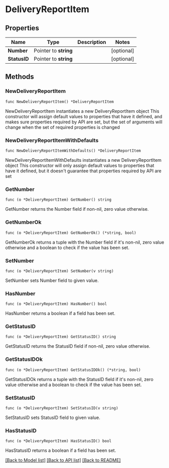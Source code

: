 # DeliveryReportItem

## Properties

Name | Type | Description | Notes
------------ | ------------- | ------------- | -------------
**Number** | Pointer to **string** |  | [optional] 
**StatusID** | Pointer to **string** |  | [optional] 

## Methods

### NewDeliveryReportItem

`func NewDeliveryReportItem() *DeliveryReportItem`

NewDeliveryReportItem instantiates a new DeliveryReportItem object
This constructor will assign default values to properties that have it defined,
and makes sure properties required by API are set, but the set of arguments
will change when the set of required properties is changed

### NewDeliveryReportItemWithDefaults

`func NewDeliveryReportItemWithDefaults() *DeliveryReportItem`

NewDeliveryReportItemWithDefaults instantiates a new DeliveryReportItem object
This constructor will only assign default values to properties that have it defined,
but it doesn't guarantee that properties required by API are set

### GetNumber

`func (o *DeliveryReportItem) GetNumber() string`

GetNumber returns the Number field if non-nil, zero value otherwise.

### GetNumberOk

`func (o *DeliveryReportItem) GetNumberOk() (*string, bool)`

GetNumberOk returns a tuple with the Number field if it's non-nil, zero value otherwise
and a boolean to check if the value has been set.

### SetNumber

`func (o *DeliveryReportItem) SetNumber(v string)`

SetNumber sets Number field to given value.

### HasNumber

`func (o *DeliveryReportItem) HasNumber() bool`

HasNumber returns a boolean if a field has been set.

### GetStatusID

`func (o *DeliveryReportItem) GetStatusID() string`

GetStatusID returns the StatusID field if non-nil, zero value otherwise.

### GetStatusIDOk

`func (o *DeliveryReportItem) GetStatusIDOk() (*string, bool)`

GetStatusIDOk returns a tuple with the StatusID field if it's non-nil, zero value otherwise
and a boolean to check if the value has been set.

### SetStatusID

`func (o *DeliveryReportItem) SetStatusID(v string)`

SetStatusID sets StatusID field to given value.

### HasStatusID

`func (o *DeliveryReportItem) HasStatusID() bool`

HasStatusID returns a boolean if a field has been set.


[[Back to Model list]](../README.md#documentation-for-models) [[Back to API list]](../README.md#documentation-for-api-endpoints) [[Back to README]](../README.md)


